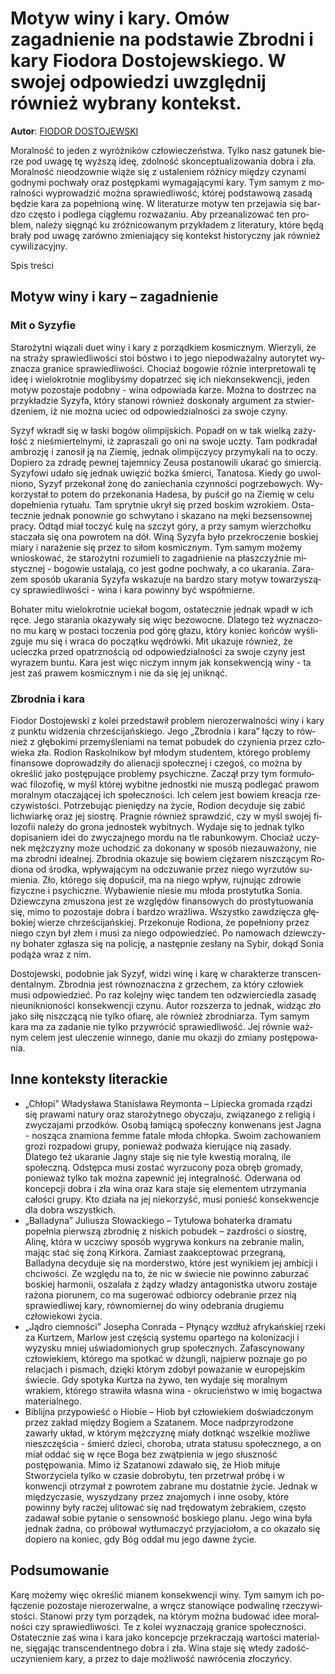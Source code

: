 # Motyw winy i kary. Omów zagadnienie na podstawie Zbrodni i kary Fiodora Dostojewskiego. W swojej odpowiedzi uwzględnij również wybrany kontekst.

**Autor**: [FIODOR DOSTOJEWSKI](https://poezja.org/wz/Fiodor_Dostojewski/)

Mo­ral­ność to je­den z wy­róż­ni­ków czło­wie­czeń­stwa. Tyl­ko nasz ga­tu­nek bie­rze pod uwa­gę tę wyż­szą ideę, zdol­ność skon­cep­tu­ali­zo­wa­nia do­bra i zła. Mo­ral­ność nie­odzow­nie wią­że się z usta­le­niem róż­ni­cy mię­dzy czy­na­mi god­ny­mi po­chwa­ły oraz po­stęp­ka­mi wy­ma­ga­ją­cy­mi kary. Tym sa­mym z mo­ral­no­ści wy­pro­wa­dzić moż­na spra­wie­dli­wość, któ­rej pod­sta­wo­wą za­sa­dą bę­dzie kara za po­peł­nio­ną winę. W li­te­ra­tu­rze mo­tyw ten prze­ja­wia się bar­dzo czę­sto i pod­le­ga cią­głe­mu roz­wa­ża­niu. Aby prze­ana­li­zo­wać ten pro­blem, na­le­ży się­gnąć ku zróż­ni­co­wa­nym przy­kła­dem z li­te­ra­tu­ry, któ­re będą bra­ły pod uwa­gę za­rów­no zmie­nia­ją­cy się kon­tekst hi­sto­rycz­ny jak rów­nież cy­wi­li­za­cyj­ny.

Spis treści



## Motyw winy i kary – zagadnienie

### Mit o Syzyfie

Sta­ro­żyt­ni wią­za­li duet winy i kary z po­rząd­kiem ko­smicz­nym. Wie­rzy­li, że na stra­ży spra­wie­dli­wo­ści stoi bó­stwo i to jego nie­pod­wa­żal­ny au­to­ry­tet wy­zna­cza gra­ni­ce spra­wie­dli­wo­ści. Cho­ciaż bo­go­wie róż­nie in­ter­pre­to­wa­li tę ideę i wie­lo­krot­nie mo­gli­by­śmy do­pa­trzeć się ich nie­kon­se­kwen­cji, je­den mo­tyw po­zo­sta­je po­dob­ny - wina od­po­wia­da ka­rze. Moż­na to do­strzec na przy­kła­dzie Sy­zy­fa, któ­ry sta­no­wi rów­nież do­sko­na­ły ar­gu­ment za stwier­dze­niem, iż nie moż­na uciec od od­po­wie­dzial­no­ści za swo­je czy­ny.

Syzyf wkradł się w ła­ski bo­gów olim­pij­skich. Po­padł on w tak wiel­ką za­ży­łość z nie­śmier­tel­ny­mi, iż zapraszali go oni na swoje uczty. Tam podkradał ambrozję i zanosił ją na Ziemię, jed­nak olim­pij­czy­cy przy­my­ka­li na to oczy. Do­pie­ro za zdradę pewnej tajemnicy Zeusa postanowili ukarać go śmiercią. Sy­zy­fo­wi uda­ło się jed­nak uwię­zić boż­ka śmier­ci, Ta­na­to­sa. Kie­dy go uwol­nio­no, Sy­zyf prze­ko­nał żonę do za­nie­cha­nia czyn­no­ści po­grze­bo­wych. Wy­ko­rzy­stał to po­tem do prze­ko­na­nia Ha­de­sa, by pu­ścił go na Zie­mię w celu do­peł­nie­nia ry­tu­ału. Tam spryt­nie ukrył się przed bo­skim wzro­kiem. Osta­tecz­nie jed­nak po­now­nie go schwy­ta­no i skazano na męki bezsensownej pracy. Od­tąd miał toczyć kulę na szczyt góry, a przy samym wierzchołku staczała się ona powrotem na dół. Winą Sy­zy­fa było prze­kro­cze­nie bo­skiej mia­ry i na­ra­że­nie się przez to si­łom ko­smicz­nym. Tym sa­mym mo­że­my wnio­sko­wać, że sta­ro­żyt­ni ro­zu­mie­li to za­gad­nie­nie na płasz­czyź­nie mi­stycz­nej - bogowie ustalają, co jest godne pochwały, a co ukarania. Za­ra­zem spo­sób uka­ra­nia Sy­zy­fa wska­zu­je na bar­dzo sta­ry mo­tyw to­wa­rzy­szą­cy spra­wie­dli­wo­ści - wina i kara po­win­ny być współmierne.



Bo­ha­ter mitu wie­lo­krot­nie ucie­kał bo­gom, osta­tecz­nie jed­nak wpadł w ich ręce. Jego sta­ra­nia oka­zy­wa­ły się więc bezowocne. Dla­te­go też wy­zna­czo­no mu karę w po­sta­ci to­cze­nia pod górę gła­zu, któ­ry ko­niec koń­ców wy­śli­zgu­je mu się i wra­ca do po­cząt­ku wę­drów­ki. Mit uka­zu­je rów­nież, że ucieczka przed opatrznością od odpowiedzialności za swoje czyny jest wyrazem buntu. Kara jest więc ni­czym in­nym jak kon­se­kwen­cją winy - ta jest zaś pra­wem ko­smicz­nym i nie da się jej unik­nąć.

### Zbrodnia i kara

Fio­dor Do­sto­jew­ski z ko­lei przed­sta­wił pro­blem nie­ro­ze­rwal­no­ści winy i kary z punk­tu wi­dze­nia chrze­ści­jań­skie­go. Jego „Zbrod­nia i kara” łą­czy to rów­nież z głę­bo­ki­mi prze­my­śle­nia­mi na te­mat po­bu­dek do czy­nie­nia przez czło­wie­ka zła. Rodion Raskolnikow był mło­dym stu­den­tem, któ­re­go problemy finansowe doprowadziły do alienacji społecznej i czegoś, co można by określić jako postępujące problemy psychiczne. Za­czął przy tym for­mu­ło­wać fi­lo­zo­fię, w myśl któ­rej wybitne jednostki nie muszą podlegać prawom moralnym otaczającej ich społeczności. Ich ce­lem jest bo­wiem kre­acja rze­czy­wi­sto­ści. Po­trze­bu­jąc pie­nię­dzy na ży­cie, Ro­dion decyduje się zabić lichwiarkę oraz jej siostrę. Pra­gnie rów­nież spraw­dzić, czy w myśl swo­jej fi­lo­zo­fii na­le­ży do gro­na jed­no­stek wy­bit­nych. Wy­da­je się to jed­nak tyl­ko dopisaniem idei do zwyczajnego mordu na tle rabunkowym. Cho­ciaż uczy­nek męż­czy­zny może ucho­dzić za do­ko­na­ny w spo­sób nie­zau­wa­żo­ny, nie ma zbrod­ni ide­al­nej. Zbrod­nia oka­zu­je się bo­wiem cię­ża­rem nisz­czą­cym Ro­dio­na od środ­ka, wpły­wa­ją­cym na od­czu­wa­nie przez nie­go wy­rzu­tów su­mie­nia. Zło, którego się dopuścił, ma na niego wpływ, rujnując zdrowie fizyczne i psychiczne. Wy­ba­wie­nie nie­sie mu mło­da pro­sty­tut­ka Sonia. Dziew­czy­na zmu­szo­na jest ze wzglę­dów fi­nan­so­wych do pro­sty­tu­owa­nia się, mimo to pozostaje dobra i bardzo wrażliwa. Wszyst­ko za­wdzię­cza głę­bo­kiej wie­rze chrze­ści­jań­skiej. Przekonuje Rodiona, że popełniony przez niego czyn był złem i musi za niego odpowiedzieć. Po na­mo­wach dziew­czy­ny bo­ha­ter zgła­sza się na po­li­cję, a na­stęp­nie ze­sła­ny na Sy­bir, do­kąd So­nia po­dą­ża wraz z nim.



Do­sto­jew­ski, po­dob­nie jak Sy­zyf, wi­dzi winę i karę w cha­rak­te­rze trans­cen­den­tal­nym. Zbrod­nia jest rów­no­znacz­na z grze­chem, za któ­ry czło­wiek musi od­po­wie­dzieć. Po raz ko­lej­ny więc tan­dem ten od­zwier­cie­dla za­sa­dę nie­unik­nio­no­ści kon­se­kwen­cji czy­nu. Au­tor roz­sze­rza to jed­nak, wi­dząc zło jako siłę niszczącą nie tylko ofiarę, ale również zbrodniarza. Tym sa­mym kara ma za za­da­nie nie tyl­ko przy­wró­cić spra­wie­dli­wość. Jej rów­nie waż­nym ce­lem jest ule­cze­nie win­ne­go, da­nie mu oka­zji do zmia­ny po­stę­po­wa­nia.

## Inne konteksty literackie

- „Chłopi” Władysława Stanisława Reymonta – Lipiecka gromada rządzi się prawami natury oraz starożytnego obyczaju, związanego z religią i zwyczajami przodków. Osobą łamiącą społeczny konwenans jest Jagna - nosząca znamiona femme fatale młoda chłopka. Swoim zachowaniem grozi rozpadowi grupy, ponieważ podważa kierujące nią zasady. Dlatego też ukaranie Jagny staje się nie tyle kwestią moralną, ile społeczną. Odstępca musi zostać wyrzucony poza obręb gromady, ponieważ tylko tak można zapewnić jej integralność. Oderwana od koncepcji dobra i zła wina oraz kara staje się elementem utrzymania całości grupy. Kto działa na jej niekorzyść, musi ponieść konsekwencje dla dobra wszystkich.
- „Balladyna” Juliusza Słowackiego – Tytułowa bohaterka dramatu popełnia pierwszą zbrodnię z niskich pobudek – zazdrości o siostrę, Alinę, która w uczciwy sposób wygrywa konkurs na zebranie malin, mając stać się żoną Kirkora. Zamiast zaakceptować przegraną, Balladyna decyduje się na morderstwo, które jest wynikiem jej ambicji i chciwości. Ze względu na to, że nic w świecie nie powinno zaburzać boskiej harmonii, oszalała z żądzy władzy antagonistka utworu zostaje rażona piorunem, co ma sugerować odbiorcy odebranie przez nią sprawiedliwej kary, równomiernej do winy odebrania drugiemu człowiekowi życia.
- „Jądro ciemności” Josepha Conrada – Płynący wzdłuż afrykańskiej rzeki za Kurtzem, Marlow jest częścią systemu opartego na kolonizacji i wyzysku mniej uświadomionych grup społecznych. Zafascynowany człowiekiem, którego ma spotkać w dżungli, najpierw poznaje go po relacjach i pismach, dzięki którym zdobył poważanie w europejskim świecie. Gdy spotyka Kurtza na żywo, ten wydaje się moralnym wrakiem, którego strawiła własna wina - okrucieństwo w imię bogactwa materialnego.
- Biblijna przypowieść o Hiobie – Hiob był człowiekiem doświadczonym przez zakład między Bogiem a Szatanem. Moce nadprzyrodzone zawarły układ, w którym mężczyznę miały dotknąć wszelkie możliwe nieszczęścia - śmierć dzieci, choroba, utrata statusu społecznego, a on miał oddać się w ręce Boga bez zwątpienia w jego słuszność postępowania. Mimo iż Szatanowi zdawało się, że Hiob miłuje Stworzyciela tylko w czasie dobrobytu, ten przetrwał próbę i w konwencji otrzymał z powrotem zabrane mu dostatnie życie. Jednak w międzyczasie, wyszydzany przez znajomych i inne osoby, które powinny były raczej ulitować się nad trędowatym żebrakiem, często zadawał sobie pytanie o sensowność boskiego planu. Jego wina była jednak żadna, co próbował wytłumaczyć przyjaciołom, a co okazało się dopiero na koniec, gdy Bóg oddał mu jego dawne życie.

## Podsumowanie

Karę mo­że­my więc okre­ślić mia­nem kon­se­kwen­cji winy. Tym sa­mym ich po­łą­cze­nie po­zo­sta­je nie­ro­ze­rwal­ne, a wręcz sta­no­wią­ce pod­wa­li­nę rze­czy­wi­sto­ści. Sta­no­wi przy tym po­rzą­dek, na któ­rym moż­na bu­do­wać idee mo­ral­no­ści czy spra­wie­dli­wo­ści. Te z ko­lei wy­zna­cza­ją gra­ni­ce spo­łecz­no­ści. Osta­tecz­nie zaś wina i kara jako kon­cep­cje prze­kra­cza­ją war­to­ści ma­te­rial­ne, się­ga­jąc trans­cen­dent­ne­go do­bra i zła. Wina sta­je się wte­dy za­dość­uczy­nie­niem kary, a przez to daje moż­li­wość na­wró­ce­nia zło­czyń­cy.

